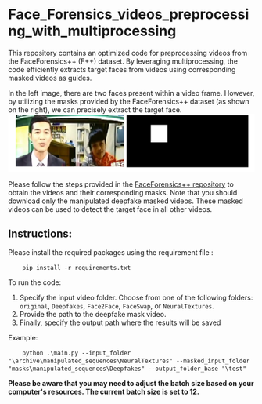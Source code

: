 # Face_Forensics_videos_preprocessing_with_multiprocessing
This repository contains an optimized code for preprocessing videos from the FaceForensics++ (F++) dataset. By leveraging multiprocessing, the code efficiently extracts target faces from videos using corresponding masked videos as guides.

In the left image, there are two faces present within a video frame. However, by utilizing the masks provided by the FaceForensics++ dataset (as shown on the right), we can precisely extract the target face.
![unmasked_frame_vs_masked_frame](https://github.com/noureldinalaa/Face_Forensics_videos_preprocessing_with_multiprocessing/blob/main/mask_vs_unmasked.PNG)


Please follow the steps provided in the [FaceForensics++ repository](https://github.com/ondyari/FaceForensics/tree/master/dataset) to obtain the videos and their corresponding masks. Note that you should download only the manipulated deepfake masked videos. These masked videos can be used to detect the target face in all other videos.

## Instructions:
Please install the required packages using the requirement file :

```
    pip install -r requirements.txt
```

To run the code:

1. Specify the input video folder. Choose from one of the following folders: `original`, `Deepfakes`, `Face2Face`, `FaceSwap`, or `NeuralTextures`.
2. Provide the path to the deepfake mask video.
3. Finally, specify the output path where the results will be saved

Example:
```
    python .\main.py --input_folder "\archive\manipulated_sequences\NeuralTextures" --masked_input_folder "masks\manipulated_sequences\Deepfakes" --output_folder_base "\test"

```

**Please be aware that you may need to adjust the batch size based on your computer's resources. The current batch size is set to 12.**
